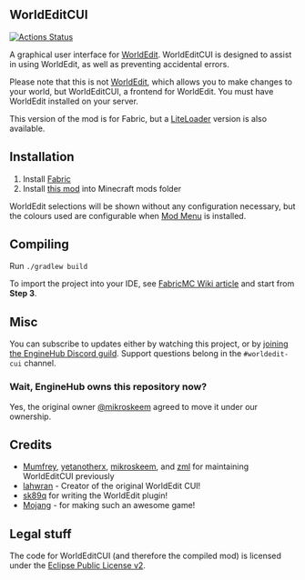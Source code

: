 <!-- modrinth_exclude.start -->
WorldEditCUI
------------

[![Actions Status](https://github.com/EngineHub/WorldEditCUI/actions/workflows/build.yml/badge.svg)](https://github.com/EngineHub/WorldEditCUI/actions/workflows/build.yml)
<!-- modrinth_exclude.end -->

A graphical user interface for [WorldEdit]. WorldEditCUI is designed
to assist in using WorldEdit, as well as preventing accidental errors.

Please note that this is not [WorldEdit], which allows you to make changes
to your world, but WorldEditCUI, a frontend for WorldEdit. You must have
WorldEdit installed on your server. 

This version of the mod is for Fabric, but a [LiteLoader](https://www.curseforge.com/minecraft/mc-mods/worldeditcui) version is also available.
 
Installation
------------

1. Install [Fabric](https://fabricmc.net/use)
2. Install [this mod](https://modrinth.com/mod/worldedit-cui) into Minecraft mods folder

WorldEdit selections will be shown without any configuration necessary, but the colours used are configurable when [Mod Menu](https://modrinth.com/mod/modmenu) is installed.

<!-- modrinth_exclude.start -->
Compiling
---------

Run `./gradlew build`

To import the project into your IDE, see [FabricMC Wiki article](https://fabricmc.net/wiki/tutorial:setup) and start from **Step 3**.

<!-- modrinth_exclude.end -->
Misc
----

You can subscribe to updates either by watching this project, or by [joining the EngineHub Discord guild](https://discord.gg/enginehub). Support questions
belong in the `#worldedit-cui` channel.

<!-- modrinth_exclude.start -->
### Wait, EngineHub owns this repository now?
Yes, the original owner [@mikroskeem](https://github.com/mikroskeem) agreed to move it under our ownership.
<!-- modrinth_exclude.end -->

Credits
-------

 * [Mumfrey](https://github.com/Mumfrey), [yetanotherx](https://github.com/yetanotherx), [mikroskeem](https://github.com/mikroskeem), and [zml](https://github.com/zml2008) for maintaining WorldEditCUI previously
 * [lahwran](https://github.com/lahwran) - Creator of the original WorldEdit CUI!
 * [sk89q](http://sk89q.com) for writing the WorldEdit plugin!
 * [Mojang](http://mojang.com) - for making such an awesome game!

Legal stuff
-----------

The code for WorldEditCUI (and therefore the compiled mod) is licensed under the [Eclipse Public License v2].

[WorldEdit]: https://enginehub.org/worldedit/
[Eclipse Public License v2]: https://www.eclipse.org/legal/epl-2.0/
